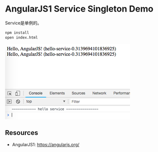 AngularJS1 Service Singleton Demo
=================================

Service是单例的。

```
npm install
open index.html
```

![demo](./images/demo.jpg)

Resources
---------

- AngularJS1: <https://angularjs.org/>
